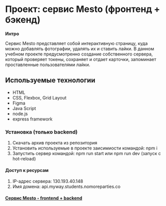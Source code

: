 # Проект: сервис Mesto (фронтенд + бэкенд)

**Интро**

Сервис Mesto представляет собой интерактивную страницу, куда можно добавлять фотографии, удалять их и ставить лайки.
В данном учебном проекте предусмотренно создание собственного сервера, который проверяет токены, сохраняет и отдает карточки,
запоминает проставленные пользователями лайки.

## Используемые технологии
* HTML
* CSS, Flexbox, Grid Layout
* Figma
* Java Script
* node.js
* express framework

### Установка (только backend)

1. Скачать архив проекта из репозитория
2. Установить используемые в проекте заисимиости командой: npm i
3. Запустить сервер командой: npm run start или npm run dev (запуск с hot-reload)

#### Доступ к ресурсам

1. IP-адрес сервера: 130.193.40.148
2. Имя домена: api.myway.students.nomoreparties.co

#### [Сервис Mesto - frontend + backend](https://www.myway.students.nomoreparties.co/)

